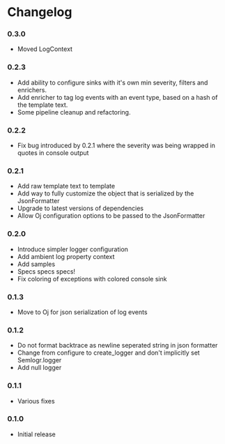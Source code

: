 # Changelog

### 0.3.0

* Moved LogContext

### 0.2.3

* Add ability to configure sinks with it's own min severity, filters and enrichers.
* Add enricher to tag log events with an event type, based on a hash of the template text.
* Some pipeline cleanup and refactoring.

### 0.2.2

* Fix bug introduced by 0.2.1 where the severity was being wrapped in quotes in console output

### 0.2.1

* Add raw template text to template
* Add way to fully customize the object that is serialized by the JsonFormatter
* Upgrade to latest versions of dependencies
* Allow Oj configuration options to be passed to the JsonFormatter

### 0.2.0

* Introduce simpler logger configuration
* Add ambient log property context
* Add samples
* Specs specs specs!
* Fix coloring of exceptions with colored console sink

### 0.1.3

* Move to Oj for json serialization of log events

### 0.1.2

* Do not format backtrace as newline seperated string in json formatter
* Change from configure to create_logger and don't implicitly set Semlogr.logger
* Add null logger

### 0.1.1

* Various fixes

### 0.1.0

* Initial release
